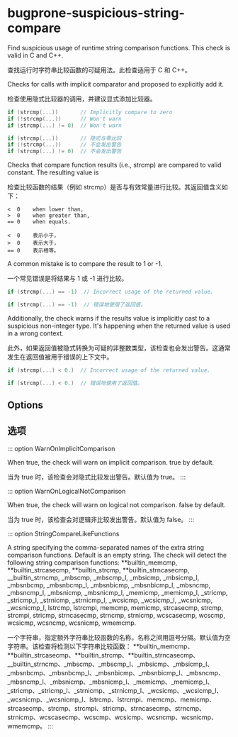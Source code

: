 # bugprone-suspicious-string-compare

Find suspicious usage of runtime string comparison functions. This check is valid in C and C++.

查找运行时字符串比较函数的可疑用法。此检查适用于 C 和 C++。

Checks for calls with implicit comparator and proposed to explicitly add it.

检查使用隐式比较器的调用，并建议显式添加比较器。

```c++
if (strcmp(...))       // Implicitly compare to zero
if (!strcmp(...))      // Won't warn
if (strcmp(...) != 0)  // Won't warn
```

```c++
if (strcmp(...))       // 隐式与零比较
if (!strcmp(...))      // 不会发出警告
if (strcmp(...) != 0)  // 不会发出警告
```

Checks that compare function results (i.e., strcmp) are compared to valid constant. The resulting value is

检查比较函数的结果（例如 strcmp）是否与有效常量进行比较。其返回值含义如下：

```
<  0    when lower than,
>  0    when greater than,
== 0    when equals.
```

```
<  0    表示小于，
>  0    表示大于，
== 0    表示相等。
```

A common mistake is to compare the result to 1 or -1.

一个常见错误是将结果与 1 或 -1 进行比较。

```c++
if (strcmp(...) == -1)  // Incorrect usage of the returned value.
```

```c++
if (strcmp(...) == -1)  // 错误地使用了返回值。
```

Additionally, the check warns if the results value is implicitly cast to a suspicious non-integer type. It's happening when the returned value is used in a wrong context.

此外，如果返回值被隐式转换为可疑的非整数类型，该检查也会发出警告。这通常发生在返回值被用于错误的上下文中。

```c++
if (strcmp(...) < 0.)  // Incorrect usage of the returned value.
```

```c++
if (strcmp(...) < 0.)  // 错误地使用了返回值。
```

## Options

## 选项

::: option
WarnOnImplicitComparison

When true, the check will warn on implicit comparison. true by default.

当为 true 时，该检查会对隐式比较发出警告。默认值为 true。
:::

::: option
WarnOnLogicalNotComparison

When true, the check will warn on logical not comparison. false by default.

当为 true 时，该检查会对逻辑非比较发出警告。默认值为 false。
:::

::: option
StringCompareLikeFunctions

A string specifying the comma-separated names of the extra string comparison functions. Default is an empty string. The check will detect the following string comparison functions:
**builtin_memcmp, **builtin_strcasecmp, **builtin_strcmp, **builtin_strncasecmp, \_\_builtin_strncmp, \_mbscmp, \_mbscmp_l, \_mbsicmp, \_mbsicmp_l, \_mbsnbcmp, \_mbsnbcmp_l, \_mbsnbicmp, \_mbsnbicmp_l, \_mbsncmp, \_mbsncmp_l, \_mbsnicmp, \_mbsnicmp_l, \_memicmp, \_memicmp_l, \_stricmp, \_stricmp_l, \_strnicmp, \_strnicmp_l, \_wcsicmp, \_wcsicmp_l, \_wcsnicmp, \_wcsnicmp_l, lstrcmp, lstrcmpi, memcmp, memicmp, strcasecmp, strcmp, strcmpi, stricmp, strncasecmp, strncmp, strnicmp, wcscasecmp, wcscmp, wcsicmp, wcsncmp, wcsnicmp, wmemcmp.

一个字符串，指定额外字符串比较函数的名称，名称之间用逗号分隔。默认值为空字符串。该检查将检测以下字符串比较函数：
**builtin_memcmp、**builtin_strcasecmp、**builtin_strcmp、**builtin_strncasecmp、\_\_builtin_strncmp、\_mbscmp、\_mbscmp_l、\_mbsicmp、\_mbsicmp_l、\_mbsnbcmp、\_mbsnbcmp_l、\_mbsnbicmp、\_mbsnbicmp_l、\_mbsncmp、\_mbsncmp_l、\_mbsnicmp、\_mbsnicmp_l、\_memicmp、\_memicmp_l、\_stricmp、\_stricmp_l、\_strnicmp、\_strnicmp_l、\_wcsicmp、\_wcsicmp_l、\_wcsnicmp、\_wcsnicmp_l、lstrcmp、lstrcmpi、memcmp、memicmp、strcasecmp、strcmp、strcmpi、stricmp、strncasecmp、strncmp、strnicmp、wcscasecmp、wcscmp、wcsicmp、wcsncmp、wcsnicmp、wmemcmp。
:::
